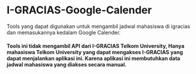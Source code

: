 # I-GRACIAS-Google-Calender
Tools yang dapat digunakan untuk mengambil jadwal mahasiswa di igracias dan memasukannya kedalam Google Calender. 

#### Tools ini tidak mengambil API dari I-GRACIAS Telkom University, Hanya mahasiswa Telkom University yang dapat mengakses I-GRACIAS yang dapat menjalankan aplikasi ini. Karena aplikasi ini membutuhkan data jadwal mahasiswa yang diakses secara manual.
